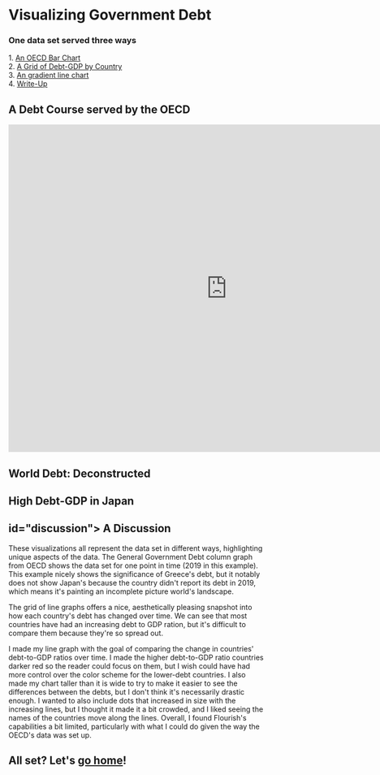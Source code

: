 <h1> Visualizing Government Debt</h1>
<h3> One data set served three ways </h3>
<p>
1. <a href="#oecd">An OECD Bar Chart </a><br>
2. <a href="#grid">A Grid of Debt-GDP by Country </a><br>
3. <a href="#japan">An gradient line chart </a><br>
  4. <a href="#discussion">Write-Up</a>
  </p>

<h2 id="oecd"> A Debt Course served by the OECD </h2>
<iframe src="https://data.oecd.org/chart/6gQd" width="860" height="645" style="border: 0" mozallowfullscreen="true" webkitallowfullscreen="true" allowfullscreen="true"><a href="https://data.oecd.org/chart/6gQd" target="_blank">OECD Chart: General government debt, Total, % of GDP, Annual, 2019</a></iframe>

<h2 id="grid"> World Debt: Deconstructed </h2>
<div class="flourish-embed flourish-chart" data-src="visualisation/5297763"><script src="https://public.flourish.studio/resources/embed.js"></script></div>

<h2 id="japan"> High Debt-GDP in Japan </h2>
<div class="flourish-embed flourish-scatter" data-src="visualisation/5298172" data-width="50%" align="left"><script src="https://public.flourish.studio/resources/embed.js"></script></div>

<h2> id="discussion"> A Discussion </h2> 
<p> These visualizations all represent the data set in different ways, highlighting unique aspects of the data. The General Government Debt column graph from OECD shows the data set for one point in time (2019 in this example). This example nicely shows the significance of Greece's debt, but it notably does not show Japan's because the country didn't report its debt in 2019, which means it's painting an incomplete picture world's landscape.
  
The grid of line graphs offers a nice, aesthetically pleasing snapshot into how each country's debt has changed over time. We can see that most countries have had an increasing debt to GDP ration, but it's difficult to compare them because they're so spread out.

I made my line graph with the goal of comparing the change in countries' debt-to-GDP ratios over time. I made the higher debt-to-GDP ratio countries darker red so the reader could focus on them, but I wish could have had more control over the color scheme for the lower-debt countries.  I also made my chart taller than it is wide to try to make it easier to see the differences between the debts, but I don't think it's necessarily drastic enough. I wanted to also include dots that increased in size with the increasing lines, but I thought it made it a bit crowded, and I liked seeing the names of the countries move along the lines. Overall, I found Flourish's capabilities a bit limited, particularly with what I could do given the way the OECD's data was set up.
  
<h2> All set? Let's <a href= "/portfolio">go home</a>! </h2>

